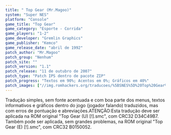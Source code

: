 ```yaml
---
title: " Top Gear (Mr.Magoo)"
system: "Super NES"
platform: "Console"
game_title: "Top Gear"
game_category: "Esporte - Corrida"
game_players: "1-2"
game_developer: "Gremlin Graphics"
game_publisher: "Kemco"
game_release_date: "abril de 1992"
patch_author: "Mr.Magoo"
patch_group: "Nenhum"
patch_site: ""
patch_version: "1.1"
patch_release: "11 de outubro de 2007"
patch_type: "Patch IPS dentro de pacote ZIP"
patch_progress: "Textos em 90%; Acentos em 0%; Gráficos em 40%"
patch_images: ["//img.romhackers.org/traducoes/%5BSNES%5D%20Top%20Gear%20-%20Mr.Magoo%20-%201.png","//img.romhackers.org/traducoes/%5BSNES%5D%20Top%20Gear%20-%20Mr.Magoo%20-%202.png","//img.romhackers.org/traducoes/%5BSNES%5D%20Top%20Gear%20-%20Mr.Magoo%20-%203.png"]
---
```

Tradução simples, sem fonte acentuada e com boa parte dos menus, textos informativos e gráficos dentro do jogo (jogador falando) traduzidos, mas com erros de pontuação e abreviações.ATENÇÃO:Esta tradução deve ser aplicada na ROM original "Top Gear (U) [!].smc", com CRC32 D34C49B7. Também pode ser aplicada, sem grandes problemas, na ROM original "Top Gear (E) [!].smc", com CRC32 B0150052.